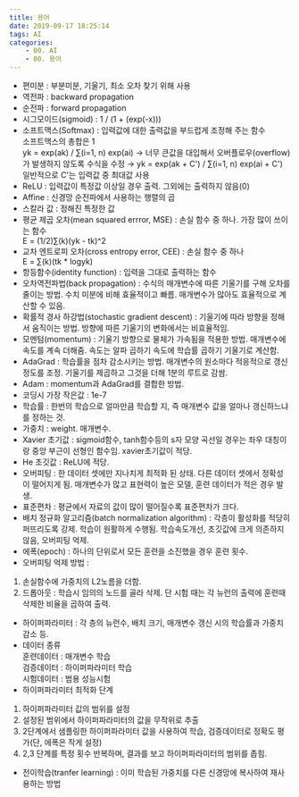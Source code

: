 ```yaml
---
title: 용어
date: 2019-09-17 18:25:14
tags: AI
categories:
    - 00. AI
    - 00. 용어
---
```

* 편미분 : 부분미분, 기울기, 최소 오차 찾기 위해 사용
* 역전파 : backward propagation
* 순전파 : forward propagation
* 시그모이드(sigmoid) : 1 / (1 + (exp(-x)))
* 소프트맥스(Softmax) : 입력값에 대한 출력값을 부드럽게 조정해 주는 함수  
소프트맥스의 총합은 1  
yk = exp(ak) / ∑(i=1, n) exp(ai) → 너무 큰값을 대입해서 오버플로우(overflow)가 발생하지 않도록 수식을 수정 → yk = exp(ak + C') / ∑(i=1, n) exp(ai + C')   
일반적으로 C'는 입력값 중 최대값 사용
* ReLU : 입력값이 특정값 이상일 경우 출력. 그외에는 출력하지 않음(0)
* Affine : 신경망 순전파에서 사용하는 행렬의 곱
* 스칼라 값 : 정해진 특정한 값
* 평균 제곱 오차(mean squared errror, MSE) : 손실 함수 중 하나. 가장 많이 쓰이는 함수  
E = (1/2)∑(k)(yk - tk)^2
* 교차 엔트로피 오차(cross entropy error, CEE) : 손실 함수 중 하나  
E = ∑(k)(tk * logyk)
* 항등함수(identity function) : 입력을 그대로 출력하는 함수
* 오차역전파법(back propagation) : 수식의 매개변수에 따른 기울기를 구해 오차를 줄이는 방법. 수치 미분에 비해 효율적이고 빠름. 매개변수가 많아도 효율적으로 계산할 수 있음.
* 확률적 경사 하강법(stochastic gradient descent) : 기울기에 따라 방향을 정해서 움직이는 방법. 방향에 따른 기울기의 변화에서는 비효율적임.
* 모멘텀(momentum) : 기울기 방향으로 물체가 가속됨을 적용한 방법. 매개변수에 속도를 계속 더해줌. 속도는 알파 곱하기 속도에 학습률 곱하기 기울기로 계산함.
* AdaGrad : 학습률을 점차 감소시키는 방법. 매개변수의 원소마다 적응적으로 갱신 정도를 조정. 기울기를 제곱하고 그것을 더해 1분의 루트로 감쌈.
* Adam : momentum과 AdaGrad를 결합한 방법.
* 코딩시 가장 작은값 : 1e-7
* 학습률 : 한번의 학습으로 얼마만큼 학습할 지, 즉 매개변수 값을 얼마나 갱신하느냐를 정하는 것.
* 가중치 : weight. 매개변수.
* Xavier 초기값 : sigmoid함수, tanh함수등의 s자 모양 곡선일 경우는 좌우 대칭이랑 중앙 부근이 선형인 함수임. xavier초기값이 적당.
* He 초깃값 : ReLU에 적당.
* 오버피팅 : 한 데이터 셋에만 지나치게 최적화 된 상태. 다른 데이터 셋에서 정확성이 떨어지게 됨. 매개변수가 많고 표현력이 높은 모델, 훈련 데이터가 적은 경우 발생.
* 표준편차 : 평균에서 자료의 값이 많이 떨어질수록 표준편차가 크다.
* 배치 정규화 알고리즘(batch normalization algorithm) : 각층이 활성화를 적당히 퍼뜨리도록 강제. 학습이 원활하게 수행됨. 학습속도개선, 초깃값에 크게 의존하지 않음, 오버피팅 억제.
* 에폭(epoch) : 하나의 단위로서 모든 훈련을 소진했을 경우 훈련 횟수.
* 오버피팅 억제 방법 :
1. 손실함수에 가중치의 L2노름을 더함.
2. 드롭아웃 : 학습시 임의의 노드를 골라 삭제. 단 시험 때는 각 뉴런의 출력에 훈련때 삭제한 비율을 곱하여 출력.
* 하이퍼파라미터 : 각 층의 뉴런수, 배치 크기, 매개변수 갱신 시의 학습률과 가중치 감소 등.
* 데이터 종류  
훈련데이터 : 매개변수 학습  
검증데이터 : 하이퍼파라미터 학습  
시험데이터 : 범용 성능시험
* 하이퍼파라미터 최적화 단계
1. 하이퍼파라미터 값의 범위를 설정
2. 설정된 범위에서 하이퍼파라미터의 값을 무작위로 추출
3. 2단계에서 샘플링한 하이퍼파라미터 값을 사용하여 학습, 검증데이터로 정확도 평가(단, 에폭은 작게 설정)
4. 2,3 단계를 특정 횟수 반복하며, 결과를 보고 하이퍼파라미터의 범위를 좁힘.
* 전이학습(tranfer learning) : 이미 학습된 가중치를 다른 신경망에 복사하여 재사용하는 방법
